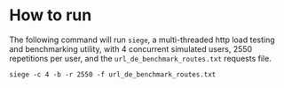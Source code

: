 # How to run  

The following command will run `siege`, a multi-threaded http load testing and benchmarking utility, with 4 concurrent simulated users, 2550 repetitions per user, and the `url_de_benchmark_routes.txt` requests file.
```
siege -c 4 -b -r 2550 -f url_de_benchmark_routes.txt
```


